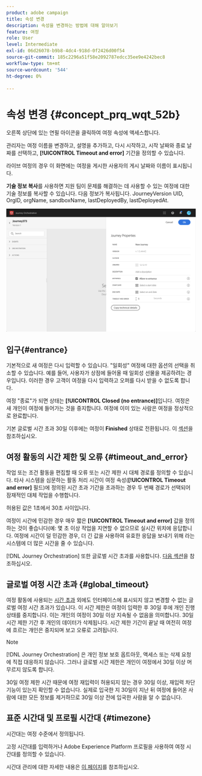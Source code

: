 ```yaml
---
product: adobe campaign
title: 속성 변경
description: 속성을 변경하는 방법에 대해 알아보기
feature: 여정
role: User
level: Intermediate
exl-id: 06d26078-b9b8-4dc4-918d-0f2426d00f54
source-git-commit: 185c2296a51f58e2092787edcc35ee9e4242bec8
workflow-type: tm+mt
source-wordcount: '544'
ht-degree: 0%

---
```


# 속성 변경 {#concept_prq_wqt_52b}

오른쪽 상단에 있는 연필 아이콘을 클릭하여 여정 속성에 액세스합니다.

관리자는 여정 이름을 변경하고, 설명을 추가하고, 다시 시작하고, 시작 날짜와 종료 날짜를 선택하고, **[!UICONTROL Timeout and error]** 기간을 정의할 수 있습니다.

라이브 여정의 경우 이 화면에는 여정을 게시한 사용자의 게시 날짜와 이름이 표시됩니다.

**기술 정보 복사**&#x200B;를 사용하면 지원 팀이 문제를 해결하는 데 사용할 수 있는 여정에 대한 기술 정보를 복사할 수 있습니다. 다음 정보가 복사됩니다. JourneyVersion UID, OrgID, orgName, sandboxName, lastDeployedBy, lastDeployedAt.

![](../assets/journey32.png)

## 입구{#entrance}

기본적으로 새 여정은 다시 입력할 수 있습니다. &quot;일회성&quot; 여정에 대한 옵션의 선택을 취소할 수 있습니다. 예를 들어, 사용자가 상점에 들어올 때 일회성 선물을 제공하려는 경우입니다. 이러한 경우 고객이 여정을 다시 입력하고 오퍼를 다시 받을 수 없도록 합니다.

여정 &quot;종료&quot;가 되면 상태는 **[!UICONTROL Closed (no entrance)]**&#x200B;입니다. 여정은 새 개인이 여정에 들어가는 것을 중지합니다. 여정에 이미 있는 사람은 여정을 정상적으로 완료합니다.

기본 글로벌 시간 초과 30일 이후에는 여정이 **Finished** 상태로 전환됩니다. 이 [섹션](#global_timeout)을 참조하십시오.

## 여정 활동의 시간 제한 및 오류 {#timeout_and_error}

작업 또는 조건 활동을 편집할 때 오류 또는 시간 제한 시 대체 경로를 정의할 수 있습니다. 타사 시스템을 심문하는 활동 처리 시간이 여정 속성(**[!UICONTROL Timeout and  error]** 필드)에 정의된 시간 초과 기간을 초과하는 경우 두 번째 경로가 선택되어 잠재적인 대체 작업을 수행합니다.

허용된 값은 1초에서 30초 사이입니다.

여정이 시간에 민감한 경우 매우 짧은 **[!UICONTROL Timeout and error]** 값을 정의하는 것이 좋습니다(예: 몇 초 이상 작업을 지연할 수 없으므로 실시간 위치에 응답합니다. 여정에 시간이 덜 민감한 경우, 더 긴 값을 사용하여 유효한 응답을 보내기 위해 라는 시스템에 더 많은 시간을 줄 수 있습니다.

[!DNL Journey Orchestration] 또한 글로벌 시간 초과를 사용합니다. [다음 섹션](#global_timeout)을 참조하십시오.

## 글로벌 여정 시간 초과 {#global_timeout}

여정 활동에 사용되는 [시간 초과](#timeout_and_error) 외에도 인터페이스에 표시되지 않고 변경할 수 없는 글로벌 여정 시간 초과가 있습니다. 이 시간 제한은 여정이 입력한 후 30일 후에 개인 진행 상태를 중지합니다. 이는 개인의 여정이 30일 이상 지속될 수 없음을 의미합니다. 30일 시간 제한 기간 후 개인의 데이터가 삭제됩니다. 시간 제한 기간이 끝날 때 여전히 여정에 흐르는 개인은 중지되며 보고 오류로 고려됩니다.

>[!NOTE]
>
>[!DNL Journey Orchestration] 은 개인 정보 보호 옵트아웃, 액세스 또는 삭제 요청에 직접 대응하지 않습니다. 그러나 글로벌 시간 제한은 개인이 여정에서 30일 이상 머무르지 않도록 합니다.

30일 여정 제한 시간 때문에 여정 재입력이 허용되지 않는 경우 30일 이상, 재입력 차단 기능이 있는지 확인할 수 없습니다. 실제로 입국한 지 30일이 지난 뒤 여정에 들어온 사람에 대한 모든 정보를 제거하므로 30일 이상 전에 입국한 사람을 알 수 없습니다.

## 표준 시간대 및 프로필 시간대 {#timezone}

시간대는 여정 수준에서 정의됩니다.

고정 시간대를 입력하거나 Adobe Experience Platform 프로필을 사용하여 여정 시간대를 정의할 수 있습니다.

시간대 관리에 대한 자세한 내용은 [이 페이지](../building-journeys/timezone-management.md)를 참조하십시오.
